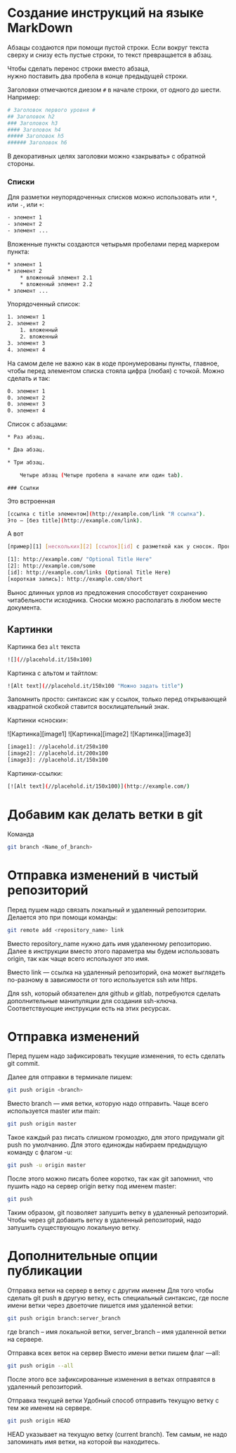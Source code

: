 # Создание инструкций на языке MarkDown

Абзацы создаются при помощи пустой строки. Если вокруг текста сверху и снизу есть пустые строки, то текст превращается в абзац.

Чтобы сделать перенос строки вместо абзаца,  
нужно поставить два пробела в конце предыдущей строки.

Заголовки отмечаются диезом `#` в начале строки, от одного до шести. Например:

```sh
# Заголовок первого уровня #
## Заголовок h2
### Заголовок h3
#### Заголовок h4
##### Заголовок h5
###### Заголовок h6
```

В декоративных целях заголовки можно «закрывать» с обратной стороны.

### Списки

Для разметки неупорядоченных списков можно использовать или `*`, или `-`, или `+`:

```sh
- элемент 1
- элемент 2
- элемент ...
```

Вложенные пункты создаются четырьмя пробелами перед маркером пункта:

```sh
* элемент 1
* элемент 2
    * вложенный элемент 2.1
    * вложенный элемент 2.2
* элемент ...
```

Упорядоченный список:

```sh
1. элемент 1
2. элемент 2
    1. вложенный
    2. вложенный
3. элемент 3
4. элемент 4
```

На самом деле не важно как в коде пронумерованы пункты, главное, чтобы перед элементом списка стояла цифра (любая) с точкой. Можно сделать и так:

```sh
0. элемент 1
0. элемент 2
0. элемент 3
0. элемент 4
```

Список с абзацами:

```sh
* Раз абзац. 

* Два абзац. 

* Три абзац.

    Четыре абзац (Четыре пробела в начале или один tab).
```

    ### Ссылки

Это встроенная 
```sh
[ссылка с title элементом](http://example.com/link "Я ссылка"). 
Это — [без title](http://example.com/link).
```

А вот 
```sh
[пример][1] [нескольких][2] [ссылок][id] с разметкой как у сносок. Прокатит и [короткая запись][] без указания id.
```
```sh
[1]: http://example.com/ "Optional Title Here"
[2]: http://example.com/some
[id]: http://example.com/links (Optional Title Here)
[короткая запись]: http://example.com/short
```

Вынос длинных урлов из предложения способствует сохранению читабельности исходника. Сноски можно располагать в любом месте документа.

## Картинки

Картинка без `alt` текста

```sh
![](//placehold.it/150x100)
```

Картинка с альтом и тайтлом:

```sh
![Alt text](//placehold.it/150x100 "Можно задать title")
```
Запомнить просто: синтаксис как у ссылок, только перед открывающей квадратной скобкой ставится восклицательный знак.

Картинки «сноски»:

![Картинка][image1]
![Картинка][image2]
![Картинка][image3]
```sh
[image1]: //placehold.it/250x100
[image2]: //placehold.it/200x100
[image3]: //placehold.it/150x100
```
Картинки-ссылки:
```sh
[![Alt text](//placehold.it/150x100)](http://example.com/)
```
# Добавим как делать ветки в git
  
  Команда 
  ```sh
  git branch <Name_of_branch>
  ```
# Отправка изменений в чистый репозиторий

Перед пушем надо связать локальный и удаленный репозитории. Делается это при помощи команды:
```sh
git remote add <repository_name> link
```
Вместо repository_name нужно дать имя удаленному репозиторию. Далее в инструкции вместо этого параметра мы будем использовать origin, так как чаще всего используют это имя.

Вместо link — ссылка на удаленный репозиторий, она может выглядеть по-разному в зависимости от того используется ssh или https. 

Для ssh, который обязателен для github и gitlab, потребуются сделать дополнительные манипуляции для создания ssh-ключа. Соответствующие инструкции есть на этих ресурсах.

# Отправка изменений
Перед пушем надо зафиксировать текущие изменения, то есть сделать git commit.

Далее для отправки в терминале пишем:
```sh
git push origin <branch>
```
Вместо branch — имя ветки, которую надо отправить. Чаще всего используется master или main: 


```sh
git push origin master
```
Такое каждый раз писать слишком громоздко, для этого придумали git push по умолчанию. Для этого единожды набираем предыдущую команду с флагом -u:
```sh
git push -u origin master
```
После этого можно писать более коротко, так как git запомнил, что пушить надо на сервер origin ветку под именем master:
```sh
git push
```
Таким образом, git позволяет запушить ветку в удаленный репозиторий. Чтобы через git добавить ветку в удаленный репозиторий, надо запушить существующую локальную ветку.

# Дополнительные опции публикации
Отправка ветки на сервер в ветку с другим именем
Для того чтобы сделать git push в другую ветку, есть специальный синтаксис, где после имени ветки через двоеточие пишется имя удаленной ветки:
```sh
git push origin branch:server_branch
```
где branch – имя локальной ветки, server_branch – имя удаленной ветки на сервере.

Отправка всех веток на сервер
Вместо имени ветки пишем  флаг —all: 
```sh
git push origin --all
```
После этого все зафиксированные изменения в ветках отправятся в удаленный репозиторий.

Отправка текущей ветки
Удобный способ отправить текущую ветку с тем же именем на сервере.
```sh
git push origin HEAD
```
HEAD указывает на текущую ветку (current branch). Тем самым, не надо запоминать имя ветки, на которой вы находитесь.
  
